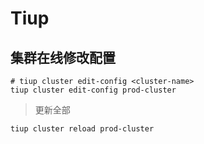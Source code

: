 # Tiup



## 集群在线修改配置

```shell
# tiup cluster edit-config <cluster-name> 
tiup cluster edit-config prod-cluster

```

> 更新全部

```shell
tiup cluster reload prod-cluster
```

